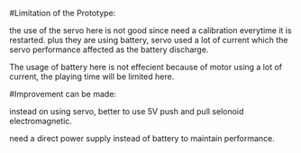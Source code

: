 #Limitation of the Prototype:

the use of the servo here is not good since need a calibration everytime it is restarted. plus they are using battery, servo used a lot of current which the servo performance affected as the battery discharge.

The usage of battery here is not effecient because of motor using a lot of current, the playing time will be limited here.



#Improvement can be made:

instead on using servo, better to use 5V push and pull selonoid electromagnetic.

need a direct power supply instead of battery to maintain performance.
